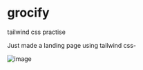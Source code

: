 # grocify
tailwind css practise

Just made a landing page using tailwind css-

![image](https://github.com/isayanpal/grocify/assets/102523492/e5470ddf-c93b-4bf9-a6dd-981e4c2787ae)
